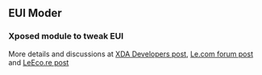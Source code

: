 ## EUI Moder

### Xposed module to tweak EUI

More details and discussions at [XDA Developers 
post](http://forum.xda-developers.com/xposed/modules/mod-leeco-eui-moder-t3416932), [Le.com forum post](http://forum.le.com/in/index.php?threads/xposedmodule-eui-moder.12922/) and [LeEco.re post](http://www.letv.re/topic/1156-xposedmodule-eui-moder/)
